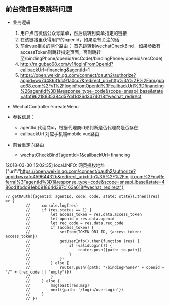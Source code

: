 ## 前台微信目录跳转问题
- 业务逻辑
    1. 用户点击微信公众号菜单，然后跳转到菜单指定的链接
    2. 在该链接里获得用户的openid，如果没有关注的话
    3. 前台vue相关的两个路由： 首先跳转到wechatCheckBind，如果参数有accessToken则跳转指定页面，否则跳转至/bindingPhone/openid/recCode(/bindingPhone/:openid/:recCode)
    4. http://m.gubao68.com/v1/loginFromOpenId?callbackUrl=financing&agentId=1
    5. https://open.weixin.qq.com/connect/oauth2/authorize?appid=wx7d48631dc91a0cc7&redirect_uri=http%3A%2F%2Fapi.gubao68.com%2Fv1%2FloginFromOpenId%3FcallbackUrl%3Dfinancing%26agentId%3D1&response_type=code&scope=snsapi_base&state=afbf96218835384d57d41d26d3d74018#wechat_redirect
- WechatController->createMenu
- 参数信息：
    - agentId 代理商id，根据代理商id来判断是否代理商是否存在
    - callbackUrl 对应手机端mobile vue路由

- 前台重定向路由
    - wechatCheckBind?agentId=1&callbackUrl=financing    


[2018-03-30 15:02:35] local.INFO: 网页授权地址 {"url":"https://open.weixin.qq.com/connect/oauth2/authorize?appid=wxafc45964432b&redirect_uri=http%3A%2F%2Fm.jii.com%2FmyReferral%3FagentId%3D1&response_type=code&scope=snsapi_base&state=486cd1fbdd91eb091864d397c163a618#wechat_redirect"} 

```
// getOAuth({agentId: agentId, code: code, state: state}).then((res) => {
         //     console.log(res)
         //     if (res.status == 1) {
         //         let access_token = res.data.access_token
         //         let openid = res.data.openid
         //         let rec_code = res.data.rec_code
         //         if (access_token) {
         //             setItem(TOKEN_OBJ_ID, {access_token: access_token})
         //             getUserInfo().then(function (res) {
         //                 if (validLogin()) {
         //                     router.push({path: to.path})
         //                 }
         //             })
         //         } else {
         //             router.push({path: "/bindingPhone/" + openid + "/" + (rec_code || "empty")})
         //         }
         //     } else {
         //         msgToast(res.msg)
         //         next({path: '/login/userLogin'})
         //     }
         // })
```
